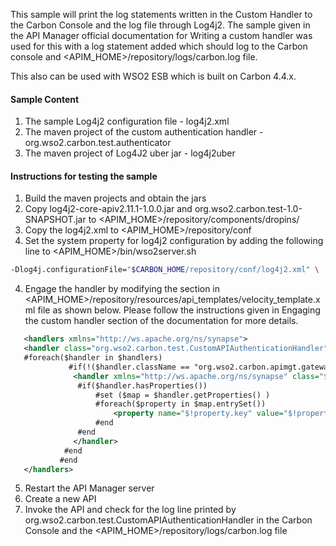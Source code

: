 
This sample will print the log statements written in the Custom Handler to the Carbon Console and the log file through Log4j2. 
The sample given in the API Manager official documentation for Writing a custom handler was used for this with a log statement 
added which should log to the Carbon console and <APIM_HOME>/repository/logs/carbon.log file.

This also can be used with WSO2 ESB which is built on Carbon 4.4.x. 

#### Sample Content

1. The sample Log4j2 configuration file - log4j2.xml
2. The maven project of the custom authentication handler - org.wso2.carbon.test.authenticator
3. The maven project of Log4J2 uber jar - log4j2uber


#### Instructions for testing the sample

1. Build the maven projects and obtain the jars 
2. Copy log4j2-core-apiv2.11.1-1.0.0.jar and org.wso2.carbon.test-1.0-SNAPSHOT.jar to <APIM_HOME>/repository/components/dropins/
2. Copy the log4j2.xml to <APIM_HOME>/repository/conf
3. Set the system property for log4j2 configuration by adding the following line to <APIM_HOME>/bin/wso2server.sh
```bash
-Dlog4j.configurationFile="$CARBON_HOME/repository/conf/log4j2.xml" \
```
4. Engage the handler by modifying the <handlers> section in <APIM_HOME>/repository/resources/api_templates/velocity_template.xml file as shown below. 
Please follow the instructions given in Engaging the custom handler section of the documentation for more details.
```xml 
   <handlers xmlns="http://ws.apache.org/ns/synapse">
   <handler class="org.wso2.carbon.test.CustomAPIAuthenticationHandler" />
   #foreach($handler in $handlers)
             #if(!($handler.className == "org.wso2.carbon.apimgt.gateway.handlers.security.APIAuthenticationHandler"))
              <handler xmlns="http://ws.apache.org/ns/synapse" class="$handler.className">
               #if($handler.hasProperties())
                   #set ($map = $handler.getProperties() )
                   #foreach($property in $map.entrySet())
                       <property name="$!property.key" value="$!property.value"/>
                   #end
               #end
              </handler>
            #end
           #end
   </handlers>
```   

5. Restart the API Manager server
6. Create a new API
7. Invoke the API and check for the log line printed by 
org.wso2.carbon.test.CustomAPIAuthenticationHandler 
in the Carbon Console and the <APIM_HOME>/repository/logs/carbon.log file